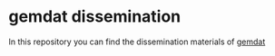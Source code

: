 # gemdat dissemination

In this repository you can find the dissemination materials of [gemdat](https://github.com/gemdat-repos/gemdat)
